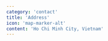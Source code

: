 ```yaml
---
category: 'contact'
title: 'Address'
icon: 'map-marker-alt'
content: 'Ho Chi Minh City, Vietnam'
---
```

